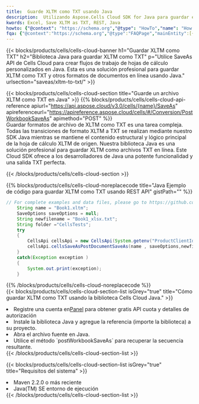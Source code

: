 ```yaml
---
title:  Guarde XLTM como TXT usando Java
description:  Utilizando Aspose.Cells Cloud SDK for Java para guardar el archivo en formato XLTM como archivo en formato TXT.
kwords: Excel, Save XLTM as TXT, REST, Java
howto: {"@context": "https://schema.org","@type": "HowTo","name": "How to save XLTM as TXT using the Cells Cloud Java library.","description": "How to save XLTM as TXT using the Cells Cloud Java library.","image": {"@type": "ImageObject"},"url": "/java/saveas/xltm-to-txt/","step": [{ "@type": "HowToStep","name": "How to save XLTM as TXT using the Cells Cloud Java library. step 1", "image": {"@type": "ImageObject",},"url": "/java/saveas/xltm-to-txt/","text": "Register an account at <a href='https://dashboard.aspose.cloud/'>Dashboard</a> to get free API quota & authorization details",},{ "@type": "HowToStep","name": "How to save XLTM as TXT using the Cells Cloud Java library. step 1", "image": {"@type": "ImageObject",},"url": "/java/saveas/xltm-to-txt/","text": "Install Java library and add the reference (import the library) to your project.",},{ "@type": "HowToStep","name": "How to save XLTM as TXT using the Cells Cloud Java library. step 1", "image": {"@type": "ImageObject",},"url": "/java/saveas/xltm-to-txt/","text": "Open the source file in Java.",},{ "@type": "HowToStep","name": "How to save XLTM as TXT using the Cells Cloud Java library. step 1", "image": {"@type": "ImageObject",},"url": "/java/saveas/xltm-to-txt/","text": "Use the `postWorkbookSaveAs` method to retrieve the resulting stream.",}, ],"supply": {"@type": "HowToSupply","name": "document"},"tool": [{"@type": "HowToTool","name": "IntelliJ IDEA, Visual Studio Code, Eclipse"},{"@type": "HowToTool","name": "Aspose Cells"}],"totalTime": "PT6M"}
fqa: {"@context":"https://schema.org","@type":"FAQPage","mainEntity":[{"@type":"Question","name":"Why save file as other formats file in C# using REST API?","acceptedAnswer":{"@type":"Answer","text":"Documents are encoded in many ways, and some files may be incompatible with the software you use. To open and read such files, just save them as appropriate file formats.<br/><ol><li>Install .NET SDK and add the reference (import the library) to your project.</li><li>Open the source file in C# using REST API.</li><li>Call the PostWorkbookSaveAsRequest() method, passing an output filename with required extension.</li><li>Get the result of save as a separate file.</li></ol>"}},{"@type":"Question","name":"What file formats can I save as with your C# library?","acceptedAnswer":{"@type":"Answer","text":"We support a variety of file formats for conversion using .NET library, including XLSX, Excel, xls , PDF, CSV, HTML, Markdown, XML, PNG, JPG, TIFF, Json, TXT and many more."}},{"@type":"Question","name":"What is the maximum allowed file size for conversion using this .NET library?","acceptedAnswer":{"@type":"Answer","text":"There are no file size limits for format conversions using .NET library."}}]}
---
```

{{< blocks/products/cells/cells-cloud-banner h1="Guardar XLTM como TXT" h2="Biblioteca Java para guardar XLTM como TXT" p="Utilice SaveAs API de Cells Cloud para crear flujos de trabajo de hojas de cálculo personalizados en Java. Esta es una solución profesional para guardar XLTM como TXT y otros formatos de documentos en línea usando Java." urlsection="saveas/xltm-to-txt/" >}}

{{< blocks/products/cells/cells-cloud-section title="Guarde un archivo XLTM como TXT en Java" >}}
{{% blocks/products/cells/cells-cloud-api-reference apiurl="https://api.aspose.cloud/v3.0/cells/{name}/SaveAs" apireferenceurl="https://apireference.aspose.cloud/cells/#/Conversion/PostWorkbookSaveAs" apimethod="POST" %}}
<br/>
Guardar formatos de archivo de XLTM como TXT es una tarea compleja. Todas las transiciones de formato XLTM a TXT se realizan mediante nuestro SDK Java mientras se mantiene el contenido estructural y lógico principal de la hoja de cálculo XLTM de origen. Nuestra biblioteca Java es una solución profesional para guardar XLTM como archivos TXT en línea. Este Cloud SDK ofrece a los desarrolladores de Java una potente funcionalidad y una salida TXT perfecta.

{{< /blocks/products/cells/cells-cloud-section >}}

{{% blocks/products/cells/cells-cloud-noreplacecode title="Java Ejemplo de código para guardar XLTM como TXT usando REST API" gistPath="" %}}
  
```java
// For complete examples and data files, please go to https://github.com/aspose-cells-cloud/aspose-cells-cloud-java/
    String name = "Book1.xltm";
    SaveOptions saveOptions = null;
    String newfilename = "Book1_xlsx.txt";
    String folder ="CellsTests";
    try 
    {
        CellsApi cellsApi = new CellsApi(System.getenv("ProductClientId"), System.getenv("ProductClientSecret"));
        cellsApi.cellsSaveAsPostDocumentSaveAs(name , saveOptions,newfilename,false,false,folder,null,null,null,true);                       
    }
    catch(Exception exception )
    {
        System.out.print(exception);
    }
```
  
{{% /blocks/products/cells/cells-cloud-noreplacecode %}}
<br/>
{{< blocks/products/cells/cells-cloud-section-list isGrey="true" title="Cómo guardar XLTM como TXT usando la biblioteca Cells Cloud Java." >}}
<li> Registre una cuenta en<a href="https://dashboard.aspose.cloud/">Panel</a> para obtener gratis API cuota y detalles de autorización</li>
<li>Instale la biblioteca Java y agregue la referencia (importe la biblioteca) a su proyecto.</li>
<li>Abra el archivo fuente en Java.</li>
<li>Utilice el método `postWorkbookSaveAs` para recuperar la secuencia resultante.</li>
{{< /blocks/products/cells/cells-cloud-section-list >}}

{{< blocks/products/cells/cells-cloud-section-list isGrey="true" title="Requisitos del sistema" >}}
<li>Maven 2.2.0 o más reciente</li>
<li>Java(TM) SE entorno de ejecución</li>
{{< /blocks/products/cells/cells-cloud-section-list >}}

